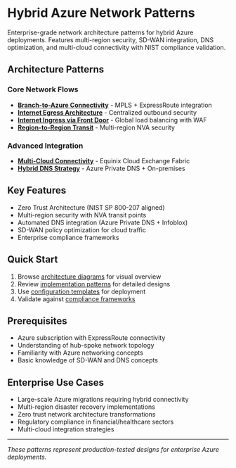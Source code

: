 
# Hybrid Azure Network Patterns

Enterprise-grade network architecture patterns for hybrid Azure deployments. Features multi-region security, SD-WAN integration, DNS optimization, and multi-cloud connectivity with NIST compliance validation.

##  Architecture Patterns

### Core Network Flows
- **[Branch-to-Azure Connectivity](patterns/branch-to-azure/)** - MPLS + ExpressRoute integration
- **[Internet Egress Architecture](patterns/internet-egress/)** - Centralized outbound security
- **[Internet Ingress via Front Door](patterns/internet-ingress/)** - Global load balancing with WAF
- **[Region-to-Region Transit](patterns/region-to-region/)** - Multi-region NVA security

### Advanced Integration
- **[Multi-Cloud Connectivity](patterns/multi-cloud-connectivity/)** - Equinix Cloud Exchange Fabric
- **[Hybrid DNS Strategy](patterns/dns-hybrid/)** - Azure Private DNS + On-premises

##  Key Features
- Zero Trust Architecture (NIST SP 800-207 aligned)
- Multi-region security with NVA transit points
- Automated DNS integration (Azure Private DNS + Infoblox)
- SD-WAN policy optimization for cloud traffic
- Enterprise compliance frameworks

##  Quick Start
1. Browse [architecture diagrams](diagrams/svg/) for visual overview
2. Review [implementation patterns](patterns/) for detailed designs
3. Use [configuration templates](configurations/) for deployment
4. Validate against [compliance frameworks](compliance/)

## Prerequisites
- Azure subscription with ExpressRoute connectivity
- Understanding of hub-spoke network topology
- Familiarity with Azure networking concepts
- Basic knowledge of SD-WAN and DNS concepts

## Enterprise Use Cases
- Large-scale Azure migrations requiring hybrid connectivity
- Multi-region disaster recovery implementations  
- Zero trust network architecture transformations
- Regulatory compliance in financial/healthcare sectors
- Multi-cloud integration strategies

---
*These patterns represent production-tested designs for enterprise Azure deployments.*
